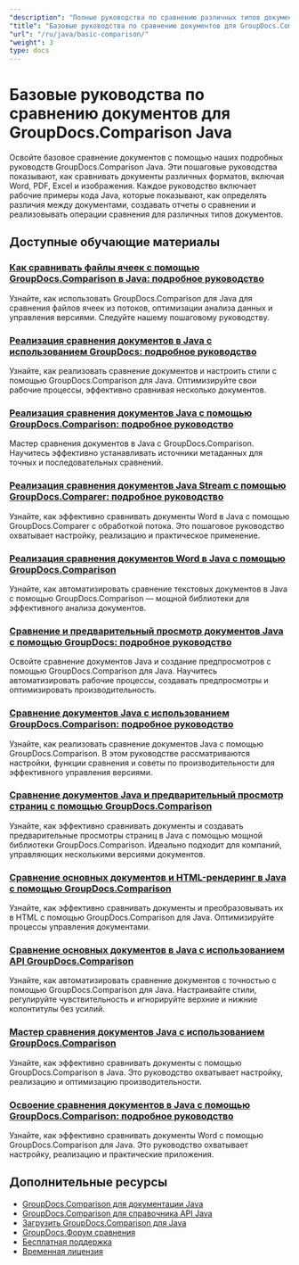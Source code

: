 ```yaml
---
"description": "Полные руководства по сравнению различных типов документов, таких как Word, PDF, Excel, изображения и т. д., с помощью GroupDocs.Comparison для Java."
"title": "Базовые руководства по сравнению документов для GroupDocs.Comparison Java"
"url": "/ru/java/basic-comparison/"
"weight": 3
type: docs
---
```

# Базовые руководства по сравнению документов для GroupDocs.Comparison Java

Освойте базовое сравнение документов с помощью наших подробных руководств GroupDocs.Comparison Java. Эти пошаговые руководства показывают, как сравнивать документы различных форматов, включая Word, PDF, Excel и изображения. Каждое руководство включает рабочие примеры кода Java, которые показывают, как определять различия между документами, создавать отчеты о сравнении и реализовывать операции сравнения для различных типов документов.

## Доступные обучающие материалы

### [Как сравнивать файлы ячеек с помощью GroupDocs.Comparison в Java: подробное руководство](./compare-cell-files-groupdocs-java-streams/)
Узнайте, как использовать GroupDocs.Comparison для Java для сравнения файлов ячеек из потоков, оптимизации анализа данных и управления версиями. Следуйте нашему пошаговому руководству.

### [Реализация сравнения документов в Java с использованием GroupDocs: подробное руководство](./java-document-comparison-groupdocs-tutorial/)
Узнайте, как реализовать сравнение документов и настроить стили с помощью GroupDocs.Comparison для Java. Оптимизируйте свои рабочие процессы, эффективно сравнивая несколько документов.

### [Реализация сравнения документов Java с помощью GroupDocs.Comparison: подробное руководство](./java-document-comparison-groupdocs-metadata-source/)
Мастер сравнения документов в Java с GroupDocs.Comparison. Научитесь эффективно устанавливать источники метаданных для точных и последовательных сравнений.

### [Реализация сравнения документов Java Stream с помощью GroupDocs.Comparer: подробное руководство](./java-stream-document-comparison-groupdocs/)
Узнайте, как эффективно сравнивать документы Word в Java с помощью GroupDocs.Comparer с обработкой потока. Это пошаговое руководство охватывает настройку, реализацию и практическое применение.

### [Реализация сравнения документов Word в Java с помощью GroupDocs.Comparison](./word-document-comparison-groupdocs-java/)
Узнайте, как автоматизировать сравнение текстовых документов в Java с помощью GroupDocs.Comparison — мощной библиотеки для эффективного анализа документов.

### [Сравнение и предварительный просмотр документов Java с помощью GroupDocs: подробное руководство](./master-java-document-comparison-preview-groupdocs/)
Освойте сравнение документов Java и создание предпросмотров с помощью GroupDocs.Comparison для Java. Научитесь автоматизировать рабочие процессы, создавать предпросмотры и оптимизировать производительность.

### [Сравнение документов Java с использованием GroupDocs.Comparison: подробное руководство](./java-document-comparison-groupdocs-comparison/)
Узнайте, как реализовать сравнение документов Java с помощью GroupDocs.Comparison. В этом руководстве рассматриваются настройки, функции сравнения и советы по производительности для эффективного управления версиями.

### [Сравнение документов Java и предварительный просмотр страниц с помощью GroupDocs.Comparison](./java-groupdocs-comparison-document-management/)
Узнайте, как эффективно сравнивать документы и создавать предварительные просмотры страниц в Java с помощью мощной библиотеки GroupDocs.Comparison. Идеально подходит для компаний, управляющих несколькими версиями документов.

### [Сравнение основных документов и HTML-рендеринг в Java с помощью GroupDocs.Comparison](./master-groupdocs-comparison-java-document-html-rendering/)
Узнайте, как эффективно сравнивать документы и преобразовывать их в HTML с помощью GroupDocs.Comparison для Java. Оптимизируйте процессы управления документами.

### [Сравнение основных документов в Java с использованием API GroupDocs.Comparison](./mastering-document-comparison-java-groupdocs/)
Узнайте, как автоматизировать сравнение документов с точностью с помощью GroupDocs.Comparison для Java. Настраивайте стили, регулируйте чувствительность и игнорируйте верхние и нижние колонтитулы без усилий.

### [Мастер сравнения документов Java с использованием GroupDocs.Comparison](./java-groupdocs-comparison-document-management-guide/)
Узнайте, как эффективно сравнивать документы с помощью GroupDocs.Comparison в Java. Это руководство охватывает настройку, реализацию и оптимизацию производительности.

### [Освоение сравнения документов в Java с помощью GroupDocs.Comparison: подробное руководство](./document-comparison-groupdocs-java/)
Узнайте, как эффективно сравнивать документы Word с помощью GroupDocs.Comparison для Java. Это руководство охватывает настройку, реализацию и практические приложения.

## Дополнительные ресурсы

- [GroupDocs.Comparison для документации Java](https://docs.groupdocs.com/comparison/java/)
- [GroupDocs.Comparison для справочника API Java](https://reference.groupdocs.com/comparison/java/)
- [Загрузить GroupDocs.Comparison для Java](https://releases.groupdocs.com/comparison/java/)
- [GroupDocs.Форум сравнения](https://forum.groupdocs.com/c/comparison)
- [Бесплатная поддержка](https://forum.groupdocs.com/)
- [Временная лицензия](https://purchase.groupdocs.com/temporary-license/)